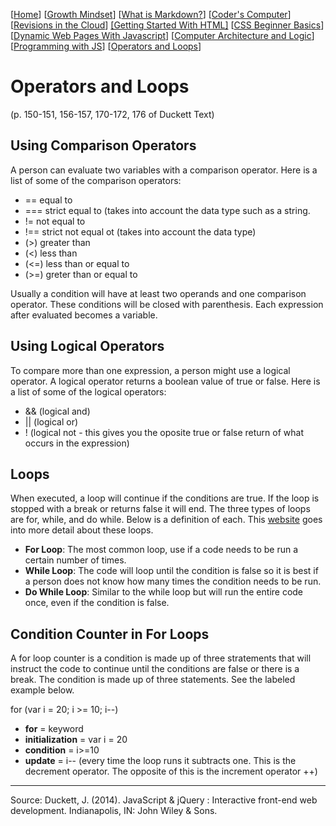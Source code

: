 [[Home](README.md)] [[Growth Mindset](growthmindset.md)] [[What is Markdown?](learning_markdown.md)] [[Coder's Computer](coders_computer.md)] [[Revisions in the Cloud](revisions_in_the_cloud.md)] [[Getting Started With HTML]](gettingstartedwithhtml.md) [[CSS Beginner Basics](css_basics.md)] [[Dynamic Web Pages With Javascript](dynamic_webpages_with_javascript.md)] [[Computer Architecture and Logic](computer_architecture_and_logic.md)] [[Programming with JS](programming_with_javascript.md)] [[Operators and Loops](operators_and_loops.md)] 

# Operators and Loops 
(p. 150-151, 156-157, 170-172, 176 of Duckett Text)

## Using Comparison Operators
A person can evaluate two variables with a comparison operator.  Here is a list of some of the comparison operators:
- == equal to
- === strict equal to (takes into account the data type such as a string.
- != not equal to
- !== strict not equal ot (takes into account the data type)
- (>) greater than
- (<) less than
- (<=) less than or equal to
- (>=) greter than or equal to

Usually a condition will have at least two operands and one comparison operator.  These conditions will be closed with parenthesis.  Each expression after evaluated becomes a variable.  
## Using Logical Operators
To compare more than one expression, a person might use a logical operator.  A logical operator returns a boolean value of true or false.  Here is a list of some of the logical operators:
- && (logical and)
- || (logical or)
- ! (logical not - this gives you the oposite true or false return of what occurs in the expression)
## Loops
When executed, a loop will continue if the conditions are true.  If the loop is stopped with a break or returns false it will end. The three types of loops are for, while, and do while.  Below is a definition of each.  This [website](https://developer.mozilla.org/en-US/docs/Web/JavaScript/Guide/Loops_and_iteration) goes into more detail about these loops.
- **For Loop**:  The most common loop, use if a code needs to be run a certain number of times.
- **While Loop**:  The code will loop until the condition is false so it is best if a person does not know how many times the condition needs to be run.
- **Do While Loop**:  Similar to the while loop but will run the entire code once, even if the condition is false.

## Condition Counter in For Loops
A for loop counter is a condition is made up of three stratements that will instruct the code to continue until the conditions are false or there is a break.  The condition is made up of three statements.  See the labeled example below.

for (var i = 20; i >= 10; i--)

- **for** = keyword
- **initialization** = var i = 20
- **condition** = i>=10
- **update** = i-- (every time the loop runs it subtracts one.  This is the decrement operator.  The opposite of this is the increment operator ++)


<hr>

Source: Duckett, J. (2014). JavaScript &amp; jQuery : Interactive front-end web development. Indianapolis, IN: John Wiley &amp; Sons.